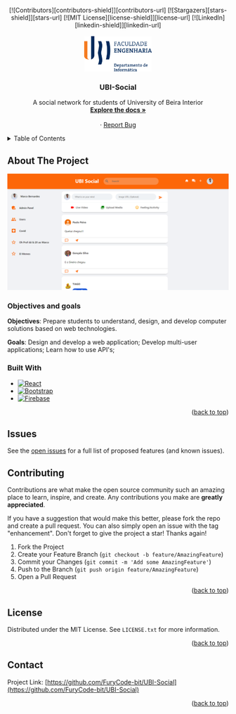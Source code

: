 <!-- Project UBI-Social: https://github.com/FuryCode-bit/UBI-Social -->
<a name="readme-top"></a>
<div align="center">
  [![Contributors][contributors-shield]][contributors-url]
  [![Stargazers][stars-shield]][stars-url]
  [![MIT License][license-shield]][license-url]
  [![LinkedIn][linkedin-shield]][linkedin-url]
</div>
<!-- PROJECT LOGO -->
<br />
<div align="center">
  <a href="https://github.com/FuryCode-bit/UBI-Social ">
    <img src="readme/fe.png" alt="Logo" height="80">
  </a>

  <h3 align="center">UBI-Social</h3>

  <p align="center"> A social network for students of University of Beira Interior
    <br />
    <a href="https://github.com/FuryCode-bit/UBI-Social"><strong>Explore the docs »</strong></a>
    <br />
    <br />
    <!-- <a href="https://github.com/FuryCode-bit/UBI-Social">View Demo</a> -->
    ·
    <a href="https://github.com/FuryCode-bit/UBI-Social/issues">Report Bug</a>
    <!-- ·
    <a href="https://github.com/FuryCode-bit/UBI-Social/issues">Request Feature</a> -->
  </p>
</div>

<!-- TABLE OF CONTENTS -->
<details>
  <summary>Table of Contents</summary>
  <ol>
    <li>
      <a href="#about-the-project">About The Project</a>
      <ul>
        <li><a href="#built-with">Built With</a></li>
      </ul>
    </li>
    <li><a href="#contributing">Contributing</a></li>
    <li><a href="#license">License</a></li>
    <li><a href="#contact">Contact</a></li>
  </ol>
</details>



<!-- ABOUT THE PROJECT -->
## About The Project

[![UBI-Social][product-screenshot]](https://ubi-social-5a9a6.web.app/)

### Objectives and goals

**Objectives**: Prepare students to understand, design, and develop computer solutions based on web technologies.

**Goals**: Design and develop a web application; Develop multi-user applications; Learn how to use API's;

### Built With

* [![React][React.js]][React-url]
* [![Bootstrap][Bootstrap.com]][Bootstrap-url]
* [![Firebase][firebase.google.com]][Firebase-url]

<p align="right">(<a href="#readme-top">back to top</a>)</p>


<!-- GETTING STARTED
## Getting Started

### Prerequisites

Before starting the application, it's necessary to:

1. Obtain the data needed for display from the official [**Radnet website**](https://radnet.apambiente.pt/) and save the resulting CSV file as **Valores.csv**.

2. Get a free API Key from [Api-Ninjas](https://api-ninjas.com/)

### Installation

1. Clone the repo
   ```sh
   git clone https://github.com/FuryCode-bit/UBI-Social.git
   ```

2. Enter your API in `config.py` and generate the data
   ```python
   API_KEY = 'YOUR_API_KEY'
   ```
   ```sh
   cd backend
   python3 getData.py
   ```


3. Import database script to your sql server
   ```sh
   cd backend/database/script.sql
   ```

4. Insert the all procedures, triggers and the data generated earlier
   ```sh
   cd backend/database/insertData.sql
   ```

5. Install NPM packages
      ```sh
   cd frontend
   npm install
   ```

6. Install Python packages
      ```sh
   cd backend
   pip3 install -r requirements.txt
   ```

<p align="right">(<a href="#readme-top">back to top</a>)</p> -->

<!-- Issues -->
## Issues

See the [open issues](https://github.com/FuryCode-bit/UBI-Social/issues) for a full list of proposed features (and known issues).

<!-- CONTRIBUTING -->
## Contributing

Contributions are what make the open source community such an amazing place to learn, inspire, and create. Any contributions you make are **greatly appreciated**.

If you have a suggestion that would make this better, please fork the repo and create a pull request. You can also simply open an issue with the tag "enhancement".
Don't forget to give the project a star! Thanks again!

1. Fork the Project
2. Create your Feature Branch (`git checkout -b feature/AmazingFeature`)
3. Commit your Changes (`git commit -m 'Add some AmazingFeature'`)
4. Push to the Branch (`git push origin feature/AmazingFeature`)
5. Open a Pull Request

<p align="right">(<a href="#readme-top">back to top</a>)</p>



<!-- LICENSE -->
## License

Distributed under the MIT License. See `LICENSE.txt` for more information.

<p align="right">(<a href="#readme-top">back to top</a>)</p>



<!-- CONTACT -->
## Contact

Project Link: [https://github.com/FuryCode-bit/UBI-Social](https://github.com/FuryCode-bit/UBI-Social)

<p align="right">(<a href="#readme-top">back to top</a>)</p>

<!-- MARKDOWN LINKS & IMAGES -->

[contributors-shield]: https://img.shields.io/github/contributors/FuryCode-bit/UBI-Social.svg?style=for-the-badge
[contributors-url]: https://github.com/FuryCode-bit/UBI-Social/graphs/contributors
[forks-shield]: https://img.shields.io/github/forks/FuryCode-bit/UBI-Social.svg?style=for-the-badge
[forks-url]: https://github.com/FuryCode-bit/UBI-Social/network/members
[stars-shield]: https://img.shields.io/github/stars/FuryCode-bit/UBI-Social.svg?style=for-the-badge
[stars-url]: https://github.com/FuryCode-bit/UBI-Social/stargazers
[issues-shield]: https://img.shields.io/github/issues/FuryCode-bit/UBI-Social.svg?style=for-the-badge
[issues-url]: https://github.com/FuryCode-bit/UBI-Social/issues
[license-shield]: https://img.shields.io/github/license/FuryCode-bit/UBI-Social.svg?style=for-the-badge
[license-url]: https://github.com/FuryCode-bit/UBI-Social/blob/master/LICENSE.txt
[linkedin-shield]: https://img.shields.io/badge/-LinkedIn-black.svg?style=for-the-badge&logo=linkedin&colorB=555
[linkedin-url]: https://linkedin.com/in/bernardeswebdev
[product-screenshot]: readme/image.png
[Next.js]: https://img.shields.io/badge/next.js-000000?style=for-the-badge&logo=nextdotjs&logoColor=white
[Next-url]: https://nextjs.org/
[React.js]: https://img.shields.io/badge/React-20232A?style=for-the-badge&logo=react&logoColor=61DAFB
[React-url]: https://reactjs.org/
[Vue.js]: https://img.shields.io/badge/Vue.js-35495E?style=for-the-badge&logo=vuedotjs&logoColor=4FC08D
[Vue-url]: https://vuejs.org/
[Angular.io]: https://img.shields.io/badge/Angular-DD0031?style=for-the-badge&logo=angular&logoColor=white
[Angular-url]: https://angular.io/
[Svelte.dev]: https://img.shields.io/badge/Svelte-4A4A55?style=for-the-badge&logo=svelte&logoColor=FF3E00
[Svelte-url]: https://svelte.dev/
[Laravel.com]: https://img.shields.io/badge/Laravel-FF2D20?style=for-the-badge&logo=laravel&logoColor=white
[Laravel-url]: https://laravel.com
[Bootstrap.com]: https://img.shields.io/badge/Bootstrap-563D7C?style=for-the-badge&logo=bootstrap&logoColor=white
[Bootstrap-url]: https://getbootstrap.com
[flask]: https://img.shields.io/badge/flask-0769AD?style=for-the-badge&logo=flask&logoColor=white
[Flask-url]: https://flask.palletsprojects.com/en/3.0.x/
[JQuery.com]: https://img.shields.io/badge/jQuery-0769AD?style=for-the-badge&logo=jquery&logoColor=white
[JQuery-url]: https://jquery.com 
[firebase.google.com]: https://img.shields.io/badge/firebase-0769AD?style=for-the-badge&logo=firebase&logoColor=white
[Firebase-url]: https://firebase.google.com
